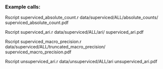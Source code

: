 ### Example calls:

Rscript superviced_absolute_count.r data/superviced/ALL/absolute_counts/ superviced_absolute_count.pdf

Rscript superviced_ari.r data/superviced/ALL/ari/ superviced_ari.pdf

Rscript superviced_macro_precision.r data/superviced/ALL/truncated_macro_precision/ superviced_macro_precision.pdf

Rscript unsuperviced_ari.r data/unsuperviced/ALL/ari unsuperviced_ari.pdf

